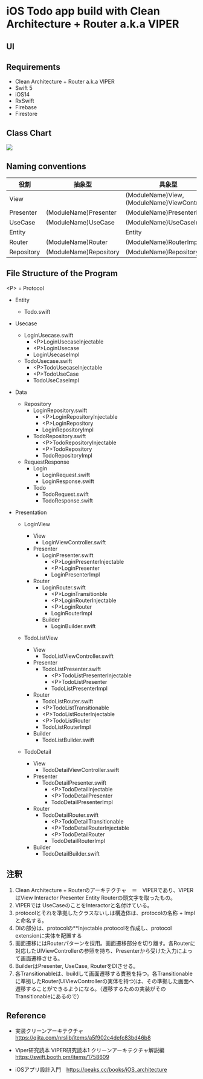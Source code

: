 # iOS Todo app build with Clean Architecture + Router a.k.a VIPER

## UI

## Requirements

- Clean Architecture + Router a.k.a VIPER
- Swift 5
- iOS14
- RxSwift
- Firebase
- Firestore

## Class Chart

<img src="https://docs.google.com/drawings/d/e/2PACX-1vSgHoUQDGKzsEiM8oaBD5dv5hGxEjHILlpnIOmOni308qQD79W35BrA6kxwEhBwugF1GkaJ81hF8meF/pub?w=960&amp;h=720">

## Naming conventions

|  役割 | 抽象型 | 具象型 |
| --- | --- | --- |
|  View | | (ModuleName)View, (ModuleName)ViewController |
|  Presenter | (ModuleName)Presenter | (ModuleName)PresenterImpl |
|  UseCase | (ModuleName)UseCase | (ModuleName)UseCaseImpl |
|  Entity |  | Entity |
|  Router | (ModuleName)Router | (ModuleName)RouterImpl |
|  Repository | (ModuleName)Repository | (ModuleName)RepositoryImpl |

## File Structure of the Program

\<P> = Protocol

- Entity
  - Todo.swift

- Usecase
  - LoginUsecase.swift
    - \<P>LoginUsecaseInjectable
    - \<P>LoginUsecase
    - LoginUsecaseImpl
  - TodoUsecase.swift
    - \<P>TodoUsecaseInjectable
    - \<P>TodoUseCase
    - TodoUseCaseImpl

- Data
  - Repository
    - LoginRepository.swift
      - \<P>LoginRepositoryInjectable
      - \<P>LoginRepository
      - LoginRepositoryImpl
    - TodoRepository.swift
      - \<P>TodoRepositoryInjectable
      - \<P>TodoRepository
      - TodoRepositoryImpl
  - RequestResponse
    - Login
      - LoginRequest.swift
      - LoginResponse.swift
    - Todo
      - TodoRequest.swift
      - TodoResponse.swift

- Presentation
  - LoginView
    - View
      - LoginViewController.swift
    - Presenter
      - LoginPresenter.swift
        - \<P>LoginPresenterInjectable
        - \<P>LoginPresenter
        - LoginPresenterImpl
    - Router
      - LoginRouter.swift
        - \<P>LoginTransitionble
        - \<P>LoginRouterInjectable
        - \<P>LoginRouter
        - LoginRouterImpl
      - Builder
        - LoginBuilder.swift

  - TodoListView
    - View
      - TodoListViewController.swift
    - Presenter
      - TodoListPresenter.swift
        - \<P>TodoListPresenterInjectable
        - \<P>TodoListPresenter
        - TodoListPresenterImpl
    - Router
      - TodoListRouter.swift
      - \<P>TodoListTransitionable
      - \<P>TodoListRouterInjectable
      - \<P>TodoListRouter
      - TodoListRouterImpl
    - Builder
      - TodoListBuilder.swift

  - TodoDetail
    - View
      - TodoDetailViewController.swift
    - Presenter
      - TodoDetailPresenter.swift
        - \<P>TodoDetailInjectable
        - \<P>TodoDetailPresenter
        - TodoDetailPresenterImpl
    - Router
      - TodoDetailRouter.swift
        - \<P>TodoDetailTransitionable
        - \<P>TodoDetailRouterInjectable
        - \<P>TodoDetailRouter
        - TodoDetailRouterImpl
    - Builder
      - TodoDetailBuilder.swift

## 注釈

1. Clean Architecture + Routerのアーキテクチャ　＝　VIPERであり、VIPERはView Interactor Presenter Entity Routerの頭文字を取ったもの。
2. VIPERでは UseCaseのことをInteractorと名付けている。
3. protocolとそれを準拠したクラスないしは構造体は、protocolの名称 + Implと命名する。
4. DIの部分は、protocolの**Injectable.protocolを作成し、protocol extensionに実体を配置する
5. 画面遷移にはRouterパターンを採用。画面遷移部分を切り離す。各Routerに対応したUIViewControllerの参照を持ち、Presenterから受けた入力によって画面遷移させる。
6. BuilderはPresenter, UseCase, RouterをDIさせる。
7. 各Transitionableは、buildして画面遷移する責務を持つ。各Transitionableに準拠したRouter(UIViewControllerの実体を持つ)は、その準拠した画面へ遷移することができるようになる。（遷移するための実装がそのTransitionableにあるので）

## Reference

- 実装クリーンアーキテクチャ
<https://qiita.com/nrslib/items/a5f902c4defc83bd46b8>

- Viper研究読本 VIPER研究読本1 クリーンアーキテクチャ解説編
  <https://swift.booth.pm/items/1758609>

- iOSアプリ設計入門　<https://peaks.cc/books/iOS_architecture>
